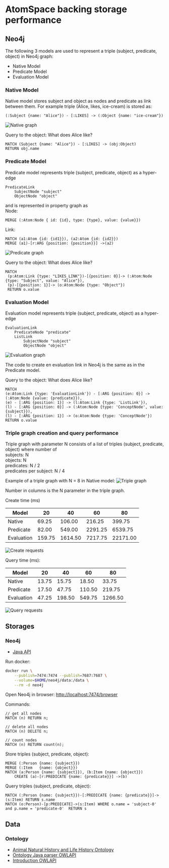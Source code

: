 # AtomSpace backing storage performance

## Neo4j

The following 3 models are used to represent a triple (subject, predicate, object) in Neo4j graph:
* Native Model
* Predicate Model
* Evaluation Model

### Native Model

Native model stores subject and object as nodes and predicate as link between them.
For example triple (Alice, likes, ice-cream) is stored as:
```cypher
(:Subject {name: "Alice"}) - [:LIKES] -> (:Object {name: "ice-cream"})
```
![Native graph](docs/images/native_graph.png)

Query to the object: What does Alice like?
```cypher
MATCH (Subject {name: "Alice"}) - [:LIKES] -> (obj:Object)
RETURN obj.name
```

### Predicate Model

Predicate model represents triple (subject, predicate, object) as
a hyper-edge 
```text
PredicateLink
    SubjectNode "subject"
    ObjectNode "object"
```
and is represented in property graph as   
Node:
```cypher
MERGE (:Atom:Node { id: {id}, type: {type}, value: {value}})  
```

Link:
```cypher
MATCH (a1:Atom {id: {id1}}), (a2:Atom {id: {id2}})
MERGE (a1)-[r:ARG {position: {position}}] ->(a2)
```

![Predicate graph](docs/images/predicate_graph.png)

Query to the object: What does Alice like?
```cypher
MATCH
 (p:Atom:Link {type: "LIKES_LINK"})-[{position: 0}]-> (:Atom:Node {type: "Subject", value: "Alice"}),
 (p)-[{position: 1}]-> (o:Atom:Node {type: "Object"})
 RETURN o.value
```

### Evaluation Model

Evaluation model represents triple (subject, predicate, object) as
a hyper-edge 
```text
EvaluationLink
    PredicateNode "predicate"
    ListLink
        SubjectNode "subject"
        ObjectNode "object"
```

![Evaluation graph](docs/images/evaluation_graph.png)

The code to create en evaluation link in Neo4j is the same as in the Predicate model.

Query to the object: What does Alice like?
```cypher
MATCH
(e:Atom:Link {type: 'EvaluationLink'}) - [:ARG {position: 0}] -> (:Atom:Node {value: {predicate}}),
(e) - [:ARG {position: 1}] -> (l:Atom:Link {type: 'ListLink'}),
(l) - [:ARG {position: 0}] -> (:Atom:Node {type: 'ConceptNode', value: {subject}}),
(l) - [:ARG {position: 1}] -> (o:Atom:Node {type: 'ConceptNode'})
RETURN o.value
```

### Triple graph creation and query performance 

Triple graph with parameter N consists of a list of triples (subject, predicate, object)
where number of  
subjects: N  
objects: N  
predicates: N / 2  
predicates per subject: N / 4

Example of a triple graph with N = 8 in Native model:
![Triple graph](docs/images/triple_graph.png)

Number in columns is the N parameter in the triple graph.

Create time (ms)

|Model     |  20   |  40   | 60    | 80     |
|----------|-------|-------|-------|--------|
|Native    |69.25  |106.00 |216.25 |399.75  |
|Predicate |82.00  |549.00 |2291.25|6539.75 |
|Evaluation|159.75 |1614.50|7217.75|22171.00|

![Create requests](docs/images/time_create.png)

Query time (ms):

|Model     |  20  |  40  | 60   | 80    |
|----------|------|------|------|-------|
|Native    |13.75 |15.75 |18.50 |33.75  |
|Predicate |17.50 |47.75 |110.50|219.75 |
|Evaluation|47.25 |198.50|549.75|1266.50|

![Query requests](docs/images/time_query.png)

## Storages

### Neo4j

* [Java API](https://neo4j.com/docs/api/java-driver/current)

Run docker:
```bash
docker run \
    --publish=7474:7474 --publish=7687:7687 \
    --volume=$HOME/neo4j/data:/data \
    --rm -d neo4j
```

Open Neo4j in browser: [http://localhost:7474/browser](http://localhost:7474/browser)

Commands:
```cypher
// get all nodes
MATCH (n) RETURN n;

// delete all nodes
MATCH (n) DELETE n;

// count nodes
MATCH (n) RETURN count(n);
```

Store triples (subject, predicate, object):
```cypher
MERGE (:Person {name: {subject}})
MERGE (:Item   {name: {object}})
MATCH (a:Person {name: {subject}}), (b:Item {name: {object}})
    CREATE (a)-[r:PREDICATE {name: {predicate}}] ->(b)
```

Query triples (subject, predicate, object):
```cypher
MATCH (:Person {name: {subject}})-[:PREDICATE {name: {predicate}}]->(s:Item) RETURN s.name
MATCH (o:Person)-[p:PREDICATE]->(s:Item) WHERE o.name = 'subject-0' and p.name = 'predicate-0'  RETURN s

```

## Data

### Ontology
* [Animal Natural History and Life History Ontology](http://aber-owl.net/ontology/ADW/)
* [Ontology Java parser OWLAPI](https://github.com/owlcs/owlapi/)
* [Introduction OWLAPI](http://syllabus.cs.manchester.ac.uk/pgt/2017/COMP62342/introduction-owl-api-msc.pdf)
